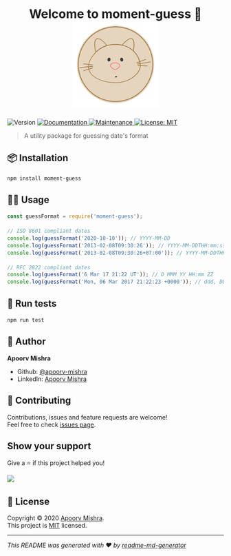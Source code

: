 <h1 align="center">Welcome to moment-guess 👋<br> <img src="./logo.png" /></h1>
<p>
  <img alt="Version" src="https://img.shields.io/badge/version-1.0.3-blue.svg?cacheSeconds=2592000" />
  <a href="https://github.com/apoorv-mishra/moment-guess#readme" target="_blank">
    <img alt="Documentation" src="https://img.shields.io/badge/documentation-yes-brightgreen.svg" />
  </a>
  <a href="https://github.com/apoorv-mishra/moment-guess/graphs/commit-activity" target="_blank">
    <img alt="Maintenance" src="https://img.shields.io/badge/Maintained%3F-yes-green.svg" />
  </a>
  <a href="https://github.com/apoorv-mishra/moment-guess/blob/master/LICENSE" target="_blank">
    <img alt="License: MIT" src="https://img.shields.io/github/license/apoorv-mishra/moment-guess" />
  </a>
</p>

> A utility package for guessing date's format

## :package: Installation

```sh
npm install moment-guess
```

## 👨‍💻 Usage
```javascript
const guessFormat = require('moment-guess');

// ISO 8601 compliant dates
console.log(guessFormat('2020-10-10')); // YYYY-MM-DD
console.log(guessFormat('2013-02-08T09:30:26')); // YYYY-MM-DDTHH:mm:ss
console.log(guessFormat('2013-02-08T09:30:26+07:00')); // YYYY-MM-DDTHH:mm:ssZ

// RFC 2822 compliant dates
console.log(guessFormat('6 Mar 17 21:22 UT')); // D MMM YY HH:mm ZZ
console.log(guessFormat('Mon, 06 Mar 2017 21:22:23 +0000')); // ddd, DD MMM YYYY HH:mm:ss ZZ
```

## :hammer: Run tests

```sh
npm run test
```

## :man: Author

**Apoorv Mishra**

* Github: [@apoorv-mishra](https://github.com/apoorv-mishra)
* LinkedIn: [Apoorv Mishra](https://www.linkedin.com/in/apoorv-mishra-76a06249/)

## 🤝 Contributing

Contributions, issues and feature requests are welcome!<br />Feel free to check [issues page](https://github.com/apoorv-mishra/moment-guess/issues). 

## Show your support

Give a ⭐️ if this project helped you!

<a href="https://www.patreon.com/apoorvmishra">
  <img src="https://c5.patreon.com/external/logo/become_a_patron_button@2x.png" width="160">
</a>

## 📝 License

Copyright © 2020 [Apoorv Mishra](https://github.com/apoorv-mishra).<br />
This project is [MIT](https://github.com/apoorv-mishra/moment-guess/blob/master/LICENSE) licensed.

***
_This README was generated with ❤️ by [readme-md-generator](https://github.com/kefranabg/readme-md-generator)_
